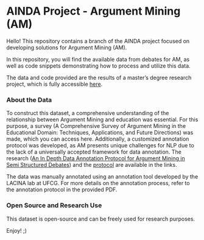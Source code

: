 # AINDA Project - Argument Mining (AM)
Hello!
This repository contains a branch of the AINDA project focused on developing solutions for Argument Mining (AM).

In this repository, you will find the available data from debates for AM, as well as code snippets demonstrating how to process and utilize this data.

The data and code provided are the results of a master’s degree research project, which is fully accessible [here](https://example.com/research-document).

### About the Data
To construct this dataset, a comprehensive understanding of the relationship between Argument Mining and education was essential. For this purpose, a survey (A Comprehensive Survey of Argument Mining in the Educational Domain: Techniques, Applications, and Future Directions) was made, which you can access here. Additionally, a customized annotation protocol was developed, as AM presents unique challenges for NLP due to the lack of a universally accepted framework for data annotation. The research ([An In Depth Data Annotation Protocol for Argument Mining in Semi Structured Debates](https://example.com/research-document)) and the [protocol](available) are available in the links. 

The data was manually annotated using an annotation tool developed by the LACINA lab at UFCG. For more details on the annotation process, refer to the annotation protocol in the provided PDF.

### Open Source and Research Use
This dataset is open-source and can be freely used for research purposes.

Enjoy! ;) 
